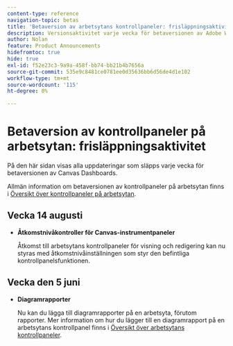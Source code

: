 ```yaml
---
content-type: reference
navigation-topic: betas
title: 'Betaversion av arbetsytans kontrollpaneler: frisläppningsaktivitet'
description: Versionsaktivitet varje vecka för betaversionen av Adobe Workfront Canvas Dashboards
author: Nolan
feature: Product Announcements
hidefromtoc: true
hide: true
exl-id: f52e23c3-9a9a-458f-bb74-bb21b4b7656a
source-git-commit: 535e9c8481ce0781ee0d35636bb6d56de4d1e102
workflow-type: tm+mt
source-wordcount: '115'
ht-degree: 0%

---
```


# Betaversion av kontrollpaneler på arbetsytan: frisläppningsaktivitet

På den här sidan visas alla uppdateringar som släpps varje vecka för betaversionen av Canvas Dashboards.

Allmän information om betaversionen av kontrollpaneler på arbetsytan finns i [Översikt över kontrollpaneler på arbetsytan](/help/quicksilver/reports-and-dashboards/dashboards/creating-and-managing-dashboards/canvas-dashboards-overview.md).

## Vecka 14 augusti

* **Åtkomstnivåkontroller för Canvas-instrumentpaneler**

  Åtkomst till arbetsytans kontrollpaneler för visning och redigering kan nu styras med åtkomstnivåinställningen som styr den befintliga kontrollpanelsfunktionen.

## Vecka den 5 juni

* **Diagramrapporter**

  Nu kan du lägga till diagramrapporter på en arbetsyta, förutom rapporter. Mer information om hur du lägger till en diagramrapport på en arbetsytans kontrollpanel finns i [Översikt över arbetsytans kontrollpaneler](/help/quicksilver/reports-and-dashboards/dashboards/creating-and-managing-dashboards/canvas-dashboards-overview.md).

